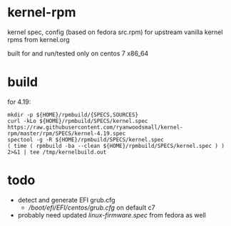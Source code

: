 # kernel-rpm

kernel spec, config (based on fedora src.rpm) for upstream vanilla kernel rpms from kernel.org

built for and run/tested only on centos 7 x86\_64

# build

for 4.19:

```
mkdir -p ${HOME}/rpmbuild/{SPECS,SOURCES}
curl -kLo ${HOME}/rpmbuild/SPECS/kernel.spec https://raw.githubusercontent.com/ryanwoodsmall/kernel-rpm/master/rpm/SPECS/kernel-4.19.spec
spectool -g -R ${HOME}/rpmbuild/SPECS/kernel.spec
( time ( rpmbuild -ba --clean ${HOME}/rpmbuild/SPECS/kernel.spec ) ) 2>&1 | tee /tmp/kernelbuild.out
```

# todo

- detect and generate EFI grub.cfg
  - */boot/efi/EFI/centos/grub.cfg* on default c7
- probably need updated *linux-firmware.spec* from fedora as well
